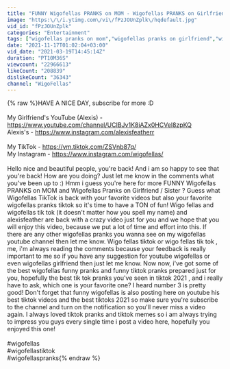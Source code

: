 ```yaml
---
title: "FUNNY Wigofellas PRANKS on MOM - Wigofellas PRANKS on Girlfriend\/Sister - Wigofellas TikTok - DAY 12"
image: "https:\/\/i.ytimg.com\/vi\/fPzJOUnZplk\/hqdefault.jpg"
vid_id: "fPzJOUnZplk"
categories: "Entertainment"
tags: ["wigofellas pranks on mom","wigofellas pranks on girlfriend","wigofellas pranks tiktok"]
date: "2021-11-17T01:02:04+03:00"
vid_date: "2021-03-19T14:45:14Z"
duration: "PT10M36S"
viewcount: "22966613"
likeCount: "208839"
dislikeCount: "36343"
channel: "WigoFellas"
---
```

{% raw %}HAVE A NICE DAY, subscribe for more :D<br /><br />My Girlfriend's YouTube (Alexis) - <br /><a rel="nofollow" target="blank" href="https://www.youtube.com/channel/UCIBJv1K8iAZx0HCVel8zpKQ">https://www.youtube.com/channel/UCIBJv1K8iAZx0HCVel8zpKQ</a><br />Alexis's - <a rel="nofollow" target="blank" href="https://www.instagram.com/alexisfeatherr">https://www.instagram.com/alexisfeatherr</a><br /><br />My TikTok - <a rel="nofollow" target="blank" href="https://vm.tiktok.com/ZSVnb87q/">https://vm.tiktok.com/ZSVnb87q/</a><br />My Instagram - <a rel="nofollow" target="blank" href="https://www.instagram.com/wigofellas/">https://www.instagram.com/wigofellas/</a><br /><br />Hello nice and beautiful people, you're back! And i am so happy to see that you're back! How are you doing? Just let me know in the comments what you've been up to :) Hmm i guess you're here for more FUNNY Wigofellas PRANKS on MOM and Wigofellas Pranks on Girlfriend / Sister ? Guess what Wigofellas TikTok is back with your favorite videos but also your favorite wigofellas pranks tiktok so it's time to have a TON of fun! Wigo fellas and wigofellas tik tok (it doesn't matter how you spell my name) and alexisfeather are back with a crazy video just for you and we hope that you will enjoy this video, because we put a lot of time and effort into this. If there are any other wigofellas pranks you wanna see on my wigofellas youtube channel then let me know. Wigo fellas tiktok or wigo fellas tik tok , me, i'm always reading the comments because your feedback is really important to me so if you have any suggestion for youtube wigofellas or even wigofellas girlfriend then just let me know. Now now, i've got some of the best wigofellas funny pranks and funny tiktok pranks prepared just for you, hopefully the best tik tok pranks you've seen in tiktok 2021 , and i really have to ask, which one is your favorite one? I heard number 3 is pretty good! Don't forget that funny wigofellas is also posting here on youtube his best tiktok videos and the best tiktoks 2021 so make sure you're subscribe to the channel and turn on the notification so you'll never miss a video again. I always loved tiktok pranks and tiktok memes so i am always trying to impress you guys every single time i post a video here, hopefully you enjoyed this one! <br /><br />#wigofellas<br />#wigofellastiktok<br />#wigofellaspranks{% endraw %}
